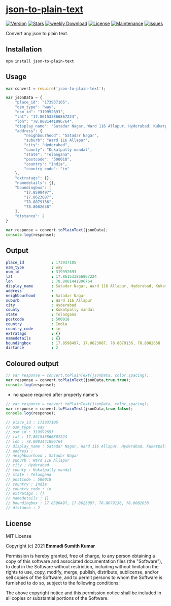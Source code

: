 <h1 id="json-to-plain-text"><a href="https://github.com/sumithemmadi/json-to-plain-text">json-to-plain-text</a></h1>

<a href="https://www.npmjs.com/package/json-to-plain-text"><img src="https://img.shields.io/npm/v/json-to-plain-text.svg" alt="Version"></a>
<a href="https://github.com/sumithemmadi/json-to-plain-text/stargazers"><img src="https://img.shields.io/github/stars/sumithemmadi/json-to-plain-text" alt="Stars"></a>
<a href="https://github.com/sumithemmadi/json-to-plain-text"><img src="https://img.shields.io/npm/dt/json-to-plain-text.svg" alt="weekly Download"></a>
<a href="https://github.com/sumithemmadi/json-to-plain-text/blob/main/LICENSE"><img src="https://img.shields.io/npm/l/json-to-plain-text.svg" alt="License"></a>
<a href="https://github.com/sumithemmadi/json-to-plain-text"><img src="https://img.shields.io/npms-io/maintenance-score/json-to-plain-text" alt="Maintenance"></a>
<a href="https://github.com/sumithemmadi/json-to-plain-text/issues"><img src="https://img.shields.io/github/issues/sumithemmadi/json-to-plain-text" alt="issues"></a>
<br>
<p>Convert any json to plain text.</p>

## Installation 

```
npm install json-to-plain-text
```

## Usage

```js
var convert = require('json-to-plain-text');

var jsonData = {
    "place_id": "173937105",
    "osm_type": "way",
    "osm_id": "319992693",
    "lat": "17.861533866867224",
    "lon": "78.8081441896764",
    "display_name": "Satadar Nagar, Ward 116 Allapur, Hyderabad, Kukatpally mandal, Telangana, 500018, India",
    "address": {
        "neighbourhood": "Satadar Nagar",
        "suburb": "Ward 116 Allapur",
        "city": "Hyderabad",
        "county": "Kukatpally mandal",
        "state": "Telangana",
        "postcode": "500018",
        "country": "India",
        "country_code": "in"
    },
    "extratags": {},
    "namedetails": {},
    "boundingbox": [
        "17.8598497",
        "17.8623087",
        "78.8079136",
        "78.8082658"
    ],
    "distance": 2
}

var response = convert.toPlainText(jsonData);
console.log(response);

```

## Output

```yaml
place_id            : 173937105
osm_type            : way
osm_id              : 319992693
lat                 : 17.861533866867224
lon                 : 78.8081441896764
display_name        : Satadar Nagar, Ward 116 Allapur, Hyderabad, Kukatpally mandal, Telangana, 500018, India
address             :
neighbourhood       : Satadar Nagar
suburb              : Ward 116 Allapur
city                : Hyderabad
county              : Kukatpally mandal
state               : Telangana
postcode            : 500018
country             : India
country_code        : in
extratags           : {}
namedetails         : {}
boundingbox         : 17.8598497, 17.8623087, 78.8079136, 78.8082658
distance            : 2
```

## Coloured output

```js
// var response = convert.toPlainText(jsonData, color,spacing);
var response = convert.toPlainText(jsonData,true,true);
console.log(response);
```
- no space required after property name's

```js
// var response = convert.toPlainText(jsonData, color,spacing);
var response = convert.toPlainText(jsonData,true,false);
console.log(response);

// place_id : 173937105
// osm_type : way
// osm_id : 319992693
// lat : 17.861533866867224
// lon : 78.8081441896764
// display_name : Satadar Nagar, Ward 116 Allapur, Hyderabad, Kukatpally mandal, Telangana, 500018, India
// address : 
// neighbourhood : Satadar Nagar
// suburb : Ward 116 Allapur
// city : Hyderabad
// county : Kukatpally mandal
// state : Telangana
// postcode : 500018
// country : India
// country_code : in
// extratags : {}
// namedetails : {}
// boundingbox : 17.8598497, 17.8623087, 78.8079136, 78.8082658
// distance : 2
```


## License

MIT License

Copyright (c) 2021 **Emmadi Sumith Kumar**

Permission is hereby granted, free of charge, to any person obtaining a copy
of this software and associated documentation files (the "Software"), to deal
in the Software without restriction, including without limitation the rights
to use, copy, modify, merge, publish, distribute, sublicense, and/or sell
copies of the Software, and to permit persons to whom the Software is
furnished to do so, subject to the following conditions:

The above copyright notice and this permission notice shall be included in all
copies or substantial portions of the Software.
